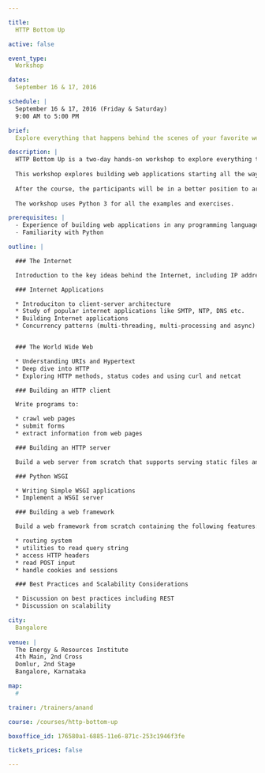 ```yaml
---

title:
  HTTP Bottom Up

active: false

event_type:
  Workshop

dates:
  September 16 & 17, 2016

schedule: |
  September 16 & 17, 2016 (Friday & Saturday)
  9:00 AM to 5:00 PM

brief:
  Explore everything that happens behind the scenes of your favorite web framework.

description: |
  HTTP Bottom Up is a two-day hands-on workshop to explore everything that happens behind the scenes of your favorite web framework.
  
  This workshop explores building web applications starting all the way from bare sockets, without using any framework. Even though this is not the most production way to build web applications, this exercise will give a chance to observe and understand everything that happens behind the scenes of any web application.
  
  After the course, the participants will be in a better position to architect web applications and reason about their performance and scaliabity.
  
  The workshop uses Python 3 for all the examples and exercises.

prerequisites: |
  - Experience of building web applications in any programming language
  - Familiarity with Python

outline: |

  ### The Internet

  Introduction to the key ideas behind the Internet, including IP address, domain name, ports and sockets.

  ### Internet Applications

  * Introduciton to client-server architecture
  * Study of popular internet applications like SMTP, NTP, DNS etc.
  * Building Internet applications
  * Concurrency patterns (multi-threading, multi-processing and async)


  ### The World Wide Web

  * Understanding URIs and Hypertext
  * Deep dive into HTTP
  * Exploring HTTP methods, status codes and using curl and netcat

  ### Building an HTTP client

  Write programs to:

  * crawl web pages
  * submit forms
  * extract information from web pages

  ### Building an HTTP server

  Build a web server from scratch that supports serving static files and CGI.

  ### Python WSGI

  * Writing Simple WSGI applications
  * Implement a WSGI server

  ### Building a web framework

  Build a web framework from scratch containing the following features:

  * routing system
  * utilities to read query string
  * access HTTP headers
  * read POST input
  * handle cookies and sessions

  ### Best Practices and Scalability Considerations

  * Discussion on best practices including REST
  * Discussion on scalability

city:
  Bangalore
  
venue: |
  The Energy & Resources Institute  
  4th Main, 2nd Cross  
  Domlur, 2nd Stage  
  Bangalore, Karnataka

map:
  #

trainer: /trainers/anand

course: /courses/http-bottom-up

boxoffice_id: 176580a1-6885-11e6-871c-253c1946f3fe

tickets_prices: false

---
```

